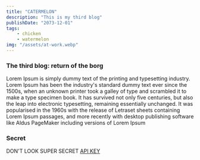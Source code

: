 ```yaml
---
title: "CATERMELON"
description: "This is my third blog"
publishDate: "2073-12-01"
tags:
    - chicken
    - watermelon
img: "/assets/at-work.webp"
---
```


### The third blog: return of the borg

Lorem Ipsum is simply dummy text of the printing and typesetting industry. Lorem Ipsum has been the industry's standard dummy text ever since the 1500s, when an unknown printer took a galley of type and scrambled it to make a type specimen book. It has survived not only five centuries, but also the leap into electronic typesetting, remaining essentially unchanged. It was popularised in the 1960s with the release of Letraset sheets containing Lorem Ipsum passages, and more recently with desktop publishing software like Aldus PageMaker including versions of Lorem Ipsum

### Secret
DON'T LOOK SUPER SECRET [API KEY](https://www.youtube.com/watch?v=dQw4w9WgXcQ)
